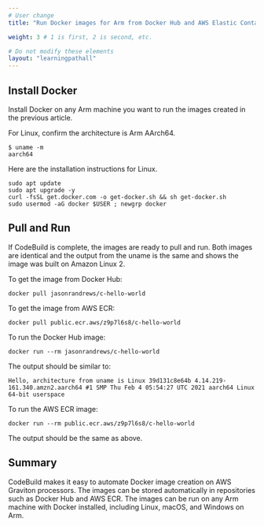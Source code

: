 ```yaml
---
# User change
title: "Run Docker images for Arm from Docker Hub and AWS Elastic Container Registry (ECR)"

weight: 3 # 1 is first, 2 is second, etc.

# Do not modify these elements
layout: "learningpathall"
---
```


## Install Docker

Install Docker on any Arm machine you want to run the images created in the previous article. 

For Linux, confirm the architecture is Arm AArch64. 

```console
$ uname -m
aarch64
```

Here are the installation instructions for Linux. 

```console
sudo apt update
sudo apt upgrade -y
curl -fsSL get.docker.com -o get-docker.sh && sh get-docker.sh
sudo usermod -aG docker $USER ; newgrp docker
```

## Pull and Run

If CodeBuild is complete, the images are ready to pull and run. Both images are identical and the output from the uname is the same and shows the image was built on Amazon Linux 2.

To get the image from Docker Hub:

```console
docker pull jasonrandrews/c-hello-world
```

To get the image from AWS ECR:
```console
docker pull public.ecr.aws/z9p7l6s8/c-hello-world
```

To run the Docker Hub image:
```console
docker run --rm jasonrandrews/c-hello-world
```

The output should be similar to:
```console
Hello, architecture from uname is Linux 39d131c8e64b 4.14.219-161.340.amzn2.aarch64 #1 SMP Thu Feb 4 05:54:27 UTC 2021 aarch64 Linux
64-bit userspace
```

To run the AWS ECR image:
```console
docker run --rm public.ecr.aws/z9p7l6s8/c-hello-world
```

The output should be the same as above.

## Summary

CodeBuild makes it easy to automate Docker image creation on AWS Graviton processors. The images can be stored automatically in repositories such as Docker Hub and AWS ECR. The images can be run on any Arm machine with Docker installed, including Linux, macOS, and Windows on Arm.
 

